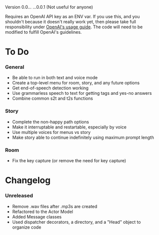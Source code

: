 Version 0.0... ...0.0.1 (Not useful for anyone)

Requires an OpenAI API key as an ENV var. If you use this, and you shouldn't because it doesn't really work yet, then please take full responsibility under [OpenAI's usage guide](https://beta.openai.com/docs/going-live). The code will need to be modified to fulfill OpenAI's guidelines.

# To Do
### General
- Be able to run in both text and voice mode
- Create a top-level menu for room, story, and any future options
- Get end-of-speech detection working
- Use grammarless speech to text for getting tags and yes-no answers
- Combine common s2t and t2s functions
### Story
- Complete the non-happy path options
- Make it interruptable and restartable, especially by voice
- Use multiple voices for menus vs story
- Make story able to continue indefinitely using maximum prompt length
### Room
- Fix the key capture (or remove the need for key capture)

# Changelog
### Unreleased
  - Remove .wav files after .mp3s are created
  - Refactored to the Actor Model
  - Added Message classes
  - Used dispatcher decorators, a directory, and a "Head" object to organize code
